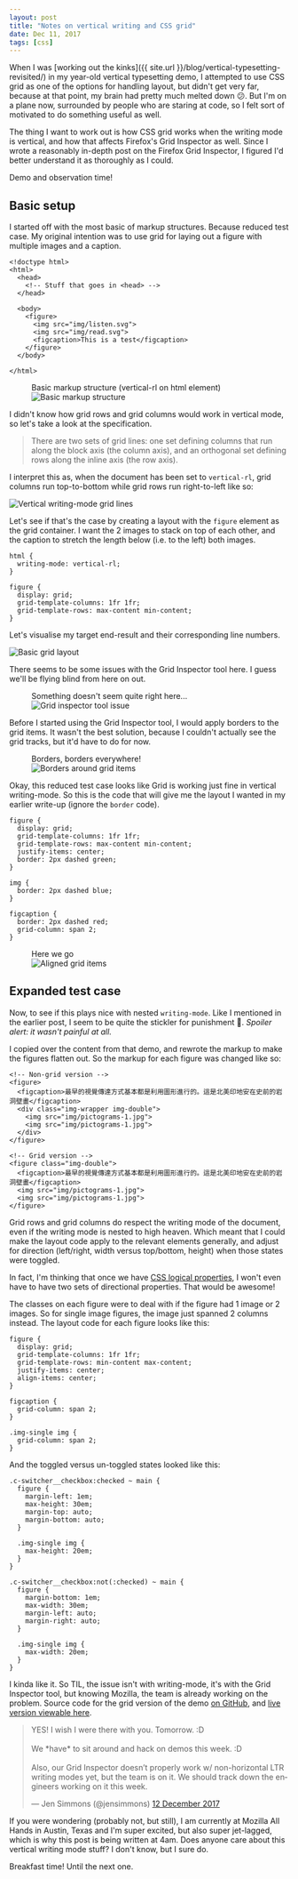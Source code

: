```yaml
---
layout: post
title: "Notes on vertical writing and CSS grid"
date: Dec 11, 2017
tags: [css]
---
```

When I was [working out the kinks]({{ site.url }}/blog/vertical-typesetting-revisited/) in my year-old vertical typesetting demo, I attempted to use CSS grid as one of the options for handling layout, but didn't get very far, because at that point, my brain had pretty much melted down <span class="emoji" role="img" tabindex="0" aria-label="confused face">&#x1F615;</span>. But I'm on a plane now, surrounded by people who are staring at code, so I felt sort of motivated to do something useful as well.

The thing I want to work out is how CSS grid works when the writing mode is vertical, and how that affects Firefox's Grid Inspector as well. Since I wrote a reasonably in-depth post on the Firefox Grid Inspector, I figured I'd better understand it as thoroughly as I could.

Demo and observation time!

## Basic setup

I started off with the most basic of markup structures. Because reduced test case. My original intention was to use grid for laying out a figure with multiple images and a caption.

<pre><code class="language-markup">&lt;!doctype html&gt;
&lt;html&gt;
  &lt;head&gt;
    &lt;!-- Stuff that goes in &lt;head&gt; --&gt;
  &lt;/head&gt;
  
  &lt;body&gt;
    &lt;figure&gt;
      &lt;img src="img/listen.svg"&gt;
      &lt;img src="img/read.svg"&gt;
      &lt;figcaption&gt;This is a test&lt;/figcaption&gt;
    &lt;/figure&gt;
  &lt;/body&gt;

&lt;/html&gt;
</code></pre>

<figure>
    <figcaption>Basic markup structure (vertical-rl on html element)</figcaption>
    <img srcset="{{ site.url }}/images/posts/grid-vertical/markup-480.jpg 480w, {{ site.url }}/images/posts/grid-vertical/markup-640.jpg 640w, {{ site.url }}/images/posts/grid-vertical/markup-960.jpg 960w, {{ site.url }}/images/posts/grid-vertical/markup-1280.jpg 1280w" sizes="(max-width: 400px) 100vw, (max-width: 960px) 75vw, 640px" src="{{ site.url }}/images/posts/grid-vertical/markup-640.jpg" alt="Basic markup structure" />
</figure>

I didn't know how grid rows and grid columns would work in vertical mode, so let's take a look at the specification.

> There are two sets of grid lines: one set defining columns that run along the block axis (the column axis), and an orthogonal set defining rows along the inline axis (the row axis).

I interpret this as, when the document has been set to `vertical-rl`, grid columns run top-to-bottom while grid rows run right-to-left like so:

<img style="max-height:15em;" src="{{ site.url }}/images/posts/grid-vertical/grid-lines.svg" alt="Vertical writing-mode grid lines" />

Let's see if that's the case by creating a layout with the `figure` element as the grid container. I want the 2 images to stack on top of each other, and the caption to stretch the length below (i.e. to the left) both images.

<pre><code class="language-css">html {
  writing-mode: vertical-rl;
}

figure {
  display: grid;
  grid-template-columns: 1fr 1fr;
  grid-template-rows: max-content min-content;
}</code></pre>

Let's visualise my target end-result and their corresponding line numbers.

<img style="max-height:15em;" src="{{ site.url }}/images/posts/grid-vertical/simple.svg" alt="Basic grid layout" />

There seems to be some issues with the Grid Inspector tool here. I guess we'll be flying blind from here on out.

<figure>
    <figcaption>Something doesn't seem quite right here...</figcaption>
    <img srcset="{{ site.url }}/images/posts/grid-vertical/problem-480.jpg 480w, {{ site.url }}/images/posts/grid-vertical/problem-640.jpg 640w, {{ site.url }}/images/posts/grid-vertical/problem-960.jpg 960w, {{ site.url }}/images/posts/grid-vertical/problem-1280.jpg 1280w" sizes="(max-width: 400px) 100vw, (max-width: 960px) 75vw, 640px" src="{{ site.url }}/images/posts/grid-vertical/problem-640.jpg" alt="Grid inspector tool issue" />
</figure>

Before I started using the Grid Inspector tool, I would apply borders to the grid items. It wasn't the best solution, because I couldn't actually see the grid tracks, but it'd have to do for now.

<figure>
    <figcaption>Borders, borders everywhere!</figcaption>
    <img srcset="{{ site.url }}/images/posts/grid-vertical/borders-480.jpg 480w, {{ site.url }}/images/posts/grid-vertical/borders-640.jpg 640w, {{ site.url }}/images/posts/grid-vertical/borders-960.jpg 960w, {{ site.url }}/images/posts/grid-vertical/borders-1280.jpg 1280w" sizes="(max-width: 400px) 100vw, (max-width: 960px) 75vw, 640px" src="{{ site.url }}/images/posts/grid-vertical/borders-640.jpg" alt="Borders around grid items" />
</figure>

Okay, this reduced test case looks like Grid is working just fine in vertical writing-mode. So this is the code that will give me the layout I wanted in my earlier write-up (ignore the `border` code).

<pre><code class="language-css">figure {
  display: grid;
  grid-template-columns: 1fr 1fr;
  grid-template-rows: max-content min-content;
  justify-items: center;
  border: 2px dashed green;
}

img {
  border: 2px dashed blue;
}

figcaption {
  border: 2px dashed red;
  grid-column: span 2;
}</code></pre>

<figure>
    <figcaption>Here we go</figcaption>
    <img srcset="{{ site.url }}/images/posts/grid-vertical/aligned-480.png 480w, {{ site.url }}/images/posts/grid-vertical/aligned-640.png 640w, {{ site.url }}/images/posts/grid-vertical/aligned-960.png 960w, {{ site.url }}/images/posts/grid-vertical/aligned-1280.png 1280w" sizes="(max-width: 400px) 100vw, (max-width: 960px) 75vw, 640px" src="{{ site.url }}/images/posts/grid-vertical/aligned-640.png" alt="Aligned grid items" />
</figure>

## Expanded test case

Now, to see if this plays nice with nested `writing-mode`. Like I mentioned in the earlier post, I seem to be quite the stickler for punishment <span class="emoji" role="img" tabindex="0" aria-label="person shrugging">&#x1F937;</span>. *Spoiler alert: it wasn't painful at all.*

I copied over the content from that demo, and rewrote the markup to make the figures flatten out. So the markup for each figure was changed like so:

<pre><code class="language-markup">&lt;!-- Non-grid version --&gt;
&lt;figure&gt;
  &lt;figcaption&gt;最早的視覺傳達方式基本都是利用圖形進行的。這是北美印地安在史前的岩洞壁畫&lt;/figcaption&gt;
  &lt;div class="img-wrapper img-double"&gt;
    &lt;img src="img/pictograms-1.jpg"&gt;
    &lt;img src="img/pictograms-1.jpg"&gt;
  &lt;/div&gt;
&lt;/figure&gt;

&lt;!-- Grid version --&gt;
&lt;figure class="img-double"&gt;
  &lt;figcaption&gt;最早的視覺傳達方式基本都是利用圖形進行的。這是北美印地安在史前的岩洞壁畫&lt;/figcaption&gt;
  &lt;img src="img/pictograms-1.jpg"&gt;
  &lt;img src="img/pictograms-1.jpg"&gt;
&lt;/figure&gt;</code></pre>

Grid rows and grid columns do respect the writing mode of the document, even if the writing mode is nested to high heaven. Which meant that I could make the layout code apply to the relevant elements generally, and adjust for direction (left/right, width versus top/bottom, height) when those states were toggled.

In fact, I'm thinking that once we have [CSS logical properties](https://www.w3.org/TR/css-logical-1/), I won't even have to have two sets of directional properties. That would be awesome!

The classes on each figure were to deal with if the figure had 1 image or 2 images. So for single image figures, the image just spanned 2 columns instead. The layout code for each figure looks like this:

<pre><code class="language-css">figure {
  display: grid;
  grid-template-columns: 1fr 1fr;
  grid-template-rows: min-content max-content;
  justify-items: center;
  align-items: center;
}

figcaption {
  grid-column: span 2;
}

.img-single img {
  grid-column: span 2;
}</code></pre>

And the toggled versus un-toggled states looked like this:

<pre><code class="language-css">.c-switcher__checkbox:checked ~ main {
  figure {
    margin-left: 1em;
    max-height: 30em;
    margin-top: auto;
    margin-bottom: auto;
  }

  .img-single img {
    max-height: 20em;
  }
}

.c-switcher__checkbox:not(:checked) ~ main {
  figure {
    margin-bottom: 1em;
    max-width: 30em;
    margin-left: auto;
    margin-right: auto;
  }

  .img-single img {
    max-width: 20em;
  }
}</code></pre>

I kinda like it. So TIL, the issue isn't with writing-mode, it's with the Grid Inspector tool, but knowing Mozilla, the team is already working on the problem. Source code for the grid version of the demo [on GitHub](https://github.com/huijing/demos/tree/master/grids-vertical), and [live version viewable here](https://www.chenhuijing.com/demos/grids-vertical/).

<blockquote class="twitter-tweet" data-lang="en-gb"><p lang="en" dir="ltr">YES! I wish I were there with you. Tomorrow. :D <br><br>We *have* to sit around and hack on demos this week. :D <br><br>Also, our Grid Inspector doesn’t properly work w/ non-horizontal LTR writing modes yet, but the team is on it. We should track down the engineers working on it this week.</p>&mdash; Jen Simmons (@jensimmons) <a href="https://twitter.com/jensimmons/status/940455924111630336?ref_src=twsrc%5Etfw">12 December 2017</a></blockquote>

If you were wondering (probably not, but still), I am currently at Mozilla All Hands in Austin, Texas and I'm super excited, but also super jet-lagged, which is why this post is being written at 4am. Does anyone care about this vertical writing mode stuff? I don't know, but I sure do.

Breakfast time! Until the next one.

